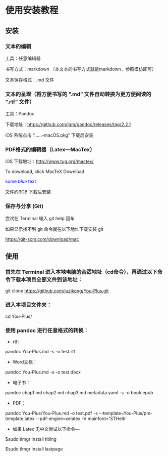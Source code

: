 # 使用安装教程

## 安装

### 文本的编辑

工具：任意编辑器

书写方式：markdown （本文本的书写方式就是markdown，参照模仿即可）

文本保存格式：.md 文件

### 文本的呈现（将方便书写的 ”.md” 文件自动转换为更方便阅读的 ”.rtf” 文件）

工具：Pandoc

下载地址：<https://github.com/jgm/pandoc/releases/tag/2.2.1>

iOS 系统点击 “……-macOS.pkg” 下载后安装

### PDF格式的编辑器（Latex—MacTex）

iOS 下载地址：<http://www.tug.org/mactex/>

To download, click MacTeX Download. 

<span style="color:blue">some *blue* text</span>

文件约3GB 下载后安装

### 保存与分享 (Git)

尝试在 Terminal 输入 git help 回车

如果显示找不到 git 命令就在以下地址下载安装 git

<https://git-scm.com/download/mac>

## 使用

### 首先在 Terminal 进入本地电脑的合适地址（cd命令），再通过以下命令下载本项目全部文件到该地址：

git clone https://github.com/juzikong/You-Plus.git

### 进入本项目文件夹：

cd You-Plus/

### 使用 pandoc 进行任意格式的转换：

* rtf:

pandoc You-Plus.md -s -o test.rtf

* Word文档：

pandoc You-Plus.md -s -o test.docx

* 电子书：

pandoc chap1.md chap2.md chap3.md metadata.yaml -s -o book.epub

* PDF：

pandoc You-Plus/You-Plus.md -o test.pdf -s --template=You-Plus/pm-template.latex --pdf-engine=xelatex -V mainfont='STHeiti'

* 如果 Latex 无中文尝试以下命令—

$sudo tlmgr install titling

$sudo tlmgr install lastpage
